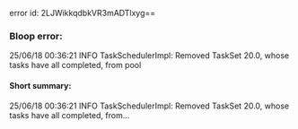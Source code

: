 error id: 2LJWikkqdbkVR3mADTlxyg==
### Bloop error:

25/06/18 00:36:21 INFO TaskSchedulerImpl: Removed TaskSet 20.0, whose tasks have all completed, from pool
#### Short summary: 

25/06/18 00:36:21 INFO TaskSchedulerImpl: Removed TaskSet 20.0, whose tasks have all completed, from...